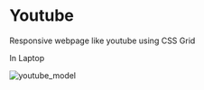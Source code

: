 # Youtube
Responsive webpage like youtube using CSS Grid

In Laptop

![youtube_model](https://user-images.githubusercontent.com/46326443/69843969-f64baf80-128f-11ea-892a-4f003aec6ab8.PNG)
